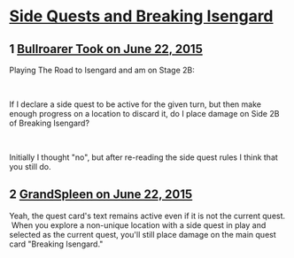# [Side Quests and Breaking Isengard](https://community.fantasyflightgames.com/topic/180957-side-quests-and-breaking-isengard/)

## 1 [Bullroarer Took on June 22, 2015](https://community.fantasyflightgames.com/topic/180957-side-quests-and-breaking-isengard/?do=findComment&comment=1668408)

Playing The Road to Isengard and am on Stage 2B:

 

If I declare a side quest to be active for the given turn, but then make enough progress on a location to discard it, do I place damage on Side 2B of Breaking Isengard?

 

Initially I thought "no", but after re-reading the side quest rules I think that you still do.

## 2 [GrandSpleen on June 22, 2015](https://community.fantasyflightgames.com/topic/180957-side-quests-and-breaking-isengard/?do=findComment&comment=1668423)

Yeah, the quest card's text remains active even if it is not the current quest.  When you explore a non-unique location with a side quest in play and selected as the current quest, you'll still place damage on the main quest card "Breaking Isengard."

